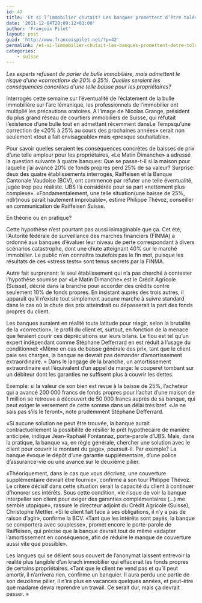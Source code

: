 ```yaml
---
id: 42
title: 'Et si l’immobilier chutait? Les banques promettent d’être tolérantes, mais…'
date: '2011-12-04T20:09:12+01:00'
author: 'François Pilet'
layout: post
guid: 'http://www.francoispilet.net/?p=42'
permalink: /et-si-limmobilier-chutait-les-banques-promettent-detre-tolerantes-mais/
categories:
    - suisse
---
```


*Les experts refusent de parler de bulle immobilière, mais admettent le risque d’une «correction» de 20% à 25%. Quelles seraient les conséquences concrètes d’une telle baisse pour les propriétaires?*

Interrogés cette semaine sur l’éventualité de l’éclatement de la bulle immobilière sur l’arc lémanique, les professionnels de l’immobilier ont multiplié les précautions oratoires. A l’image de Nicolas Grange, président du plus grand réseau de courtiers immobiliers de Suisse, qui réfutait l’existence d’une bulle tout en admettant récemment dansLe Tempsqu’une correction de «20% à 25% au cours des prochaines années» serait non seulement «tout à fait envisageable» mais «presque souhaitable».

Pour savoir quelles seraient les conséquences concrètes de baisses de prix d’une telle ampleur pour les propriétaires, «Le Matin Dimanche» a adressé la question suivante à quatre banques: Que se passe-t-il si la maison pour laquelle j’ai avancé 20% de fonds propres perd 25% de sa valeur? Surprise: deux des quatre établissements interrogés, Raiffeisen et la Banque Cantonale Vaudoise (BCV), ont commencé par réfuter une telle éventualité, jugée trop peu réaliste. UBS l’a considérée pour sa part «nettement plus complexe». «Fondamentalement, une telle situation(une baisse de 25%, ndlr)nous paraît hautement improbable», estime Philippe Thévoz, conseiller en communication de Raiffeisen Suisse.

En théorie ou en pratique?

Cette hypothèse n’est pourtant pas aussi inimaginable que ça. Cet été, l’Autorité fédérale de surveillance des marchés financiers (FINMA) a ordonné aux banques d’évaluer leur niveau de perte correspondant à divers scénarios catastrophe, dont une chute atteignant 40% sur le marché immobilier. Le public n’en connaîtra toutefois pas le fin mot, puisque les résultats de ces «stress tests» sont tenus secrets par la FINMA.

Autre fait surprenant: le seul établissement qui n’a pas cherché à contester l’hypothèse soumise par «Le Matin Dimanche» est le Crédit Agricole (Suisse), décrié dans la branche pour accorder des crédits contre seulement 10% de fonds propres. En insistant auprès des trois autres, il apparaît qu’il n’existe tout simplement aucune marche à suivre standard dans le cas où la chute des prix atteindrait ou dépasserait la part des fonds propres du client.

Les banques auraient en réalité toute latitude pour réagir, selon la brutalité de la «correction», le profil du client et, surtout, en fonction de la menace que feraient courir ces dépréciations sur leurs bilans. Le flou est tel qu’un expert indépendant comme Stéphane Defferrard en est réduit à l’usage du conditionnel: «Même en cas de baisse générale des prix, tant que le client paie ses charges, la banque ne devrait pas demander d’amortissement extraordinaire. » Dans le langage de la branche, un amortissement extraordinaire est l’équivalent d’un appel de marge: le couperet tombant sur un débiteur dont les garanties ne suffisent plus à couvrir les dettes.

Exemple: si la valeur de son bien est revue à la baisse de 25%, l’acheteur qui a avancé 200 000 francs de fonds propres pour l’achat d’une maison de 1 million se retrouve à découvert de 50 000 francs auprès de sa banque, qui peut exiger le versement de cette somme dans un délai très bref. «Je ne sais pas s’ils le feront», note prudemment Stéphane Defferrard.

«Si aucune solution ne peut être trouvée, la banque aurait contractuellement la possibilité de résilier le prêt hypothécaire de manière anticipée, indique Jean-Raphaël Fontannaz, porte-parole d’UBS. Mais, dans la pratique, la banque va, en règle générale, chercher une solution avec le client pour couvrir le montant du gage», poursuit-il. Par exemple? La banque évoque le dépôt d’une garantie supplémentaire, d’une police d’assurance-vie ou une avance sur le deuxième pilier.

«Théoriquement, dans le cas que vous décrivez, une couverture supplémentaire devrait être fournie», confirme à son tour Philippe Thévoz. Le critère décisif dans cette situation serait la capacité du client à continuer d’honorer ses intérêts. Sous cette condition, «le risque de voir la banque interpeller son client pour exiger des garanties complémentaires (…) me semble utopique», rassure le directeur adjoint du Crédit Agricole (Suisse), Christophe Mettler. «Si le client fait face à ses obligations, il n’y a pas de raison d’agir», confirme la BCV. «Tant que les intérêts sont payés, la banque se comportera avec souplesse», promet encore le porte-parole de Raiffeisen, qui précise que la banque devrait tout de même «adapter l’amortissement en conséquence, afin de réduire le manque de couverture aussi vite que possible».

Les langues qui se délient sous couvert de l’anonymat laissent entrevoir la réalité plus tangible d’un krach immobilier qui effacerait les fonds propres de certains propriétaires. «Tant que le client ne vend pas et qu’il peut amortir, il n’arrivera rien, confirme un banquier. Il aura perdu une partie de son deuxième pilier, il n’ira plus en vacances quelques années, et peut-être que madame devra reprendre un travail. Ce serait dur, mais ça devrait passer. »